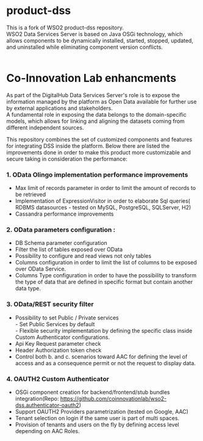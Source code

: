 # product-dss


This is a fork of WSO2 product-dss repository.<br>
WSO2 Data Services Server is based on Java OSGi technology, which allows components to be dynamically installed, started, stopped, updated, and uninstalled while eliminating component version conflicts. <br>
<br>

# Co-Innovation Lab enhancments 

As part of the DigitalHub Data Services Server's role is to expose the information managed by the platform as Open Data available for further use by external applications and stakeholders.<br>
A fundamental role in exposing the data belongs to the domain-specific models, which allows for linking and aligning the datasets coming from different independent sources.<br>

This repository combines the set of customized components and features for integrating DSS inside the platform.
Below there are listed the improvements done in order to make this product more customizable and secure taking in consideration the performance:

### 1. OData Olingo implementation performance improvements 
  - Max limit of records parameter in order to limit the amount of records to be retrieved
  - Implementation of ExpressionVisitor in order to elaborate Sql queries( RDBMS datasources - tested on MySQL, PostgreSQL, SQLServer, H2)
  - Cassandra performance improvements  

### 2. OData parameters configuration :  
  - DB Schema parameter configuration 
  - Filter the list of tables exposed over OData
  - Possibility to configure and read views not only tables
  - Columns configuration in order to limit the list of columns to be exposed over OData Service.
  - Columns Type configuration in order to have the possibility to transform the type of data that are defined in specific format but contain another data type.

### 3. OData/REST security filter 
  - Possibility to set Public / Private services <br>
        - Set Public Services by default<br>
        - Flexible security implementation by defining the specific class inside Custom Authenticator configurations.
  - Api Key Request parameter check
  - Header Authorization token check 
  - Control both b. and c. scenarios toward AAC for defining the level of access and as a consequence permit or not the request to display data. 

### 4. OAUTH2 Custom Authenticator   
  - OSGi component creation for backend/frontend/stub bundles integration(Repo: https://github.com/coinnovationlab/wso2-dss.authenticator-oauth2)
  - Support OAUTH2 Providers parametrization (tested on Google, AAC)
  - Tenant selection on login if the same user is part of multi spaces.
  - Provision of tenants and users on the fly by defining access level depending on AAC Roles.




